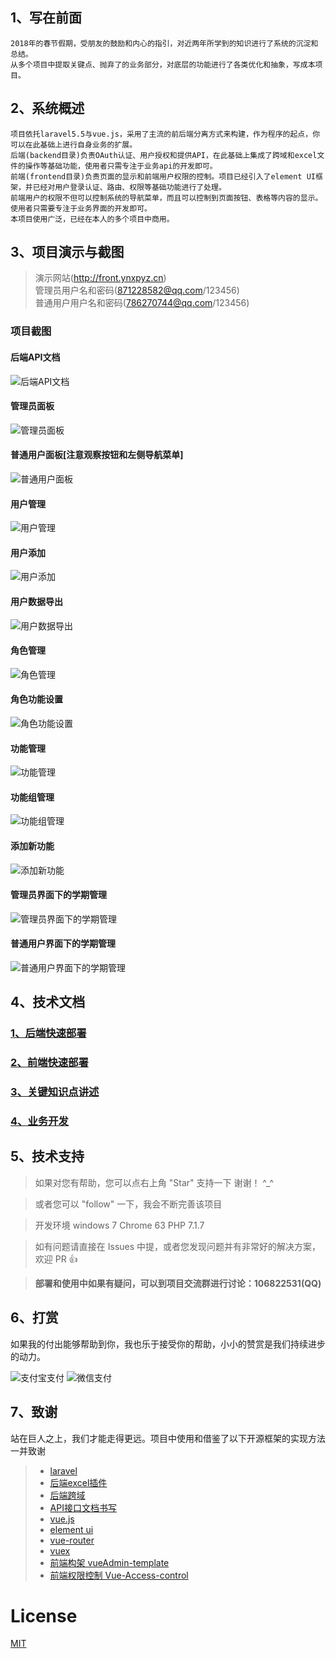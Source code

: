 ## 1、写在前面
    2018年的春节假期，受朋友的鼓励和内心的指引，对近两年所学到的知识进行了系统的沉淀和总结。
    从多个项目中提取关键点、抛弃了的业务部分，对底层的功能进行了各类优化和抽象，写成本项目。
    
## 2、系统概述
    项目依托laravel5.5与vue.js，采用了主流的前后端分离方式来构建，作为程序的起点，你可以在此基础上进行自身业务的扩展。
    后端(backend目录)负责OAuth认证、用户授权和提供API，在此基础上集成了跨域和excel文件的操作等基础功能，使用者只需专注于业务api的开发即可。
    前端(frontend目录)负责页面的显示和前端用户权限的控制。项目已经引入了element UI框架，并已经对用户登录认证、路由、权限等基础功能进行了处理。
    前端用户的权限不但可以控制系统的导航菜单，而且可以控制到页面按钮、表格等内容的显示。使用者只需要专注于业务界面的开发即可。
    本项目使用广泛，已经在本人的多个项目中商用。
    
## 3、项目演示与截图
> 演示网站(http://front.ynxpyz.cn)  
> 管理员用户名和密码(871228582@qq.com/123456)  
> 普通用户用户名和密码(786270744@qq.com/123456)

### 项目截图

#### 后端API文档
![后端API文档](https://github.com/wmhello/laravel_template_with_vue/raw/master/Screenshots/apidoc.png)

#### 管理员面板
![管理员面板](https://github.com/wmhello/laravel_template_with_vue/raw/master/Screenshots/dashboard.png)

#### 普通用户面板[注意观察按钮和左侧导航菜单]
![普通用户面板](https://github.com/wmhello/laravel_template_with_vue/raw/master/Screenshots/dishboard-user.png)

#### 用户管理
![用户管理](https://github.com/wmhello/laravel_template_with_vue/raw/master/Screenshots/user-list.png)

#### 用户添加
![用户添加](https://github.com/wmhello/laravel_template_with_vue/raw/master/Screenshots/user-add.png)

#### 用户数据导出
![用户数据导出](https://github.com/wmhello/laravel_template_with_vue/raw/master/Screenshots/user-download.png)

#### 角色管理
![角色管理](https://github.com/wmhello/laravel_template_with_vue/raw/master/Screenshots/role-manger.png)

#### 角色功能设置
![角色功能设置](https://github.com/wmhello/laravel_template_with_vue/raw/master/Screenshots/role-set-feature.png)

#### 功能管理
![功能管理](https://github.com/wmhello/laravel_template_with_vue/raw/master/Screenshots/permission-manger.png)

#### 功能组管理
![功能组管理](https://github.com/wmhello/laravel_template_with_vue/raw/master/Screenshots/permission-group.png)

#### 添加新功能
![添加新功能](https://github.com/wmhello/laravel_template_with_vue/raw/master/Screenshots/permission-feature.png)

#### 管理员界面下的学期管理
![管理员界面下的学期管理](https://github.com/wmhello/laravel_template_with_vue/raw/master/Screenshots/session-admin.png)

#### 普通用户界面下的学期管理
![普通用户界面下的学期管理](https://github.com/wmhello/laravel_template_with_vue/raw/master/Screenshots/session-user.png)

## 4、技术文档
### [1、后端快速部署](back.md)
### [2、前端快速部署](front.md)
### [3、关键知识点讲述](knowledge.md)
### [4、业务开发](developer.md)


## 5、技术支持
> 如果对您有帮助，您可以点右上角 "Star" 支持一下 谢谢！ ^_^

> 或者您可以 "follow" 一下，我会不断完善该项目

> 开发环境 windows 7  Chrome 63  PHP 7.1.7

> 如有问题请直接在 Issues 中提，或者您发现问题并有非常好的解决方案，欢迎 PR 👍

> __部署和使用中如果有疑问，可以到项目交流群进行讨论：106822531(QQ)__

## 6、打赏
如果我的付出能够帮助到你，我也乐于接受你的帮助，小小的赞赏是我们持续进步的动力。

![支付宝支付](https://github.com/wmhello/laravel_template_with_vue/raw/master/Screenshots/pay1.jpg)
![微信支付](https://github.com/wmhello/laravel_template_with_vue/raw/master/Screenshots/wx.jpg)

## 7、致谢
  站在巨人之上，我们才能走得更远。项目中使用和借鉴了以下开源框架的实现方法 一并致谢
>- [laravel](https://laravel.com/) 
>- [后端excel插件](https://github.com/Maatwebsite/Laravel-Excel)
>- [后端跨域](https://github.com/barryvdh/laravel-cors)
>- [API接口文档书写](http://apidocjs.com/)
>- [vue.js](https://cn.vuejs.org/index.html)
>- [element ui](http://element.eleme.io/#/zh-CN) 
>- [vue-router](https://router.vuejs.org/)
>- [vuex](https://vuex.vuejs.org/)
>- [前端构架 vueAdmin-template](https://github.com/PanJiaChen/vueAdmin-template)
>- [前端权限控制 Vue-Access-control](https://github.com/tower1229/Vue-Access-Control)

# License

[MIT](https://github.com/wmhello/laravel_template_with_vue/blob/master/LICENSE)